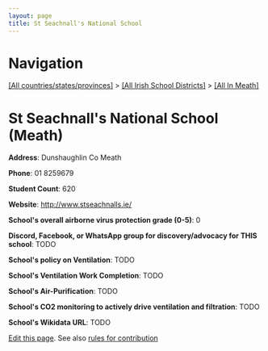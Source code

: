 ```yaml
---
layout: page
title: St Seachnall's National School
---
```

# Navigation

[[All countries/states/provinces]](../../..) > [[All Irish School Districts]](../..) > [[All In Meath]](..)

# St Seachnall's National School (Meath)

**Address**: Dunshaughlin Co Meath

**Phone**: 01 8259679

**Student Count**: 620

**Website**: <http://www.stseachnalls.ie/>

**School's overall airborne virus protection grade (0-5)**: 0

**Discord, Facebook, or WhatsApp group for discovery/advocacy for THIS school**: TODO

**School's policy on Ventilation**: TODO

**School's Ventilation Work Completion**: TODO

**School's Air-Purification**: TODO

**School's CO2 monitoring to actively drive ventilation and filtration**: TODO

**School's Wikidata URL**: TODO


[Edit this page](https://github.com/ventilate-schools/Ireland/edit/main/./Meath/St_Seachnall's_National_School.md). See also [rules for contribution](../../../contribution-rules/)